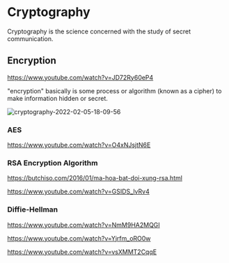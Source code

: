 # Cryptography

Cryptography is the science concerned with the study of secret communication.

## Encryption

https://www.youtube.com/watch?v=JD72Ry60eP4

"encryption" basically is some process or algorithm (known as a cipher) to make information hidden or secret.

![cryptography-2022-02-05-18-09-56](/assets/cryptography/cryptography-2022-02-05-18-09-56.png)

### AES

https://www.youtube.com/watch?v=O4xNJsjtN6E

### RSA Encryption Algorithm

https://butchiso.com/2016/01/ma-hoa-bat-doi-xung-rsa.html

https://www.youtube.com/watch?v=GSIDS_lvRv4

### Diffie-Hellman

https://www.youtube.com/watch?v=NmM9HA2MQGI

https://www.youtube.com/watch?v=Yjrfm_oRO0w

https://www.youtube.com/watch?v=vsXMMT2CqqE